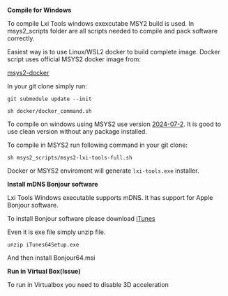 **Compile for Windows**

To compile Lxi Tools windows exexcutabe  MSY2 build is used. In msys2_scripts folder are all scripts needed to compile and pack software correctly.

Easiest way is to use Linux/WSL2 docker to build complete image. Docker script uses official MSYS2 docker image from:

[msys2-docker](https://github.com/msys2/msys2-docker)

In your git clone simply run:

`git submodule update --init`

`sh docker/docker_command.sh`

To compile on windows using MSYS2 use version [2024-07-2](https://github.com/msys2/msys2-installer/releases/download/2024-07-27/msys2-x86_64-20240727.exe). It is good to use clean version without any package installed.

To compile in MSYS2 run following command in your git clone:

`sh msys2_scripts/msys2-lxi-tools-full.sh`


Docker or MSYS2 enviroment will generate `lxi-tools.exe` installer.


**Install mDNS Bonjour software**

Lxi Tools Windows executable supports mDNS. It has support for Apple Bonjour software.

To install Bonjour software please download [iTunes](https://www.apple.com/itunes/)

Even it is exe file simply unzip file.

`unzip iTunes64Setup.exe`

And then install Bonjour64.msi


**Run in Virtual Box(Issue)**


To run in Virtualbox you need to disable 3D acceleration
